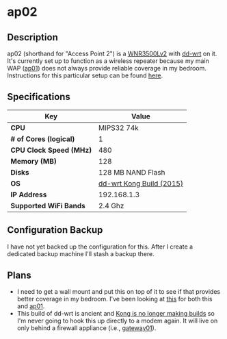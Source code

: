 ap02
=====

Description
-----------

ap02 (shorthand for "Access Point 2") is a [WNR3500Lv2](https://smile.amazon.com/gp/product/B002RYYZZS/ref=oh_aui_search_asin_title?ie=UTF8&psc=1) with [dd-wrt](https://wiki.dd-wrt.com/wiki/index.php/Netgear_WNR3500L) on it.  It's currently set up to function as a wireless repeater because my main WAP ([ap01](ap01)) does not always provide reliable coverage in my bedroom.  Instructions for this particular setup can be found [here](https://wiki.dd-wrt.com/wiki/index.php/Repeater_Bridge#Instructions).

Specifications
--------------

| Key | Value |
| --- | --- |
| **CPU** | MIPS32 74k |
| **# of Cores (logical)** | 1 |
| **CPU Clock Speed (MHz)** | 480 |
| **Memory (MB)** | 128 |
| **Disks** | 128 MB NAND Flash |
| **OS** | [dd-wrt Kong Build (2015)](https://www.myopenrouter.com/downloads/dd-wrt-wn3500l-v1v2) |
| **IP Address** | 192.168.1.3 |
| **Supported WiFi Bands** | 2.4 Ghz |

Configuration Backup
--------------------

I have not yet backed up the configuration for this.  After I create a dedicated backup machine I'll stash a backup there.

Plans
-----

 * I need to get a wall mount and put this on top of it to see if that provides better coverage in my bedroom.  I've been looking at [this](https://www.amazon.com/dp/B01N2IQSXF/?coliid=I3MFIPQIPXV8OX&colid=38S74L174KYDO&psc=1&ref_=lv_ov_lig_dp_it) for both this and [ap01](ap01.md).
 * This build of dd-wrt is ancient and [Kong is no longer making builds](https://www.reddit.com/r/DDWRT/comments/d425o2/rip_kong_ddwrt/) so I'm never going to hook this up directly to a modem again.  It will live on only behind a firewall appliance (i.e., [gateway01](gateway01.md)).
